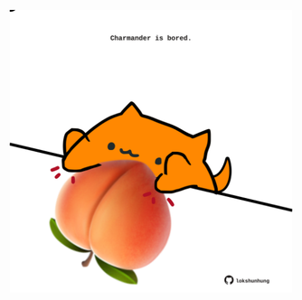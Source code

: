 <!-- built at 28/12/2023, 10:00:50 UTC -->
<p align="center">
  <img width="500" height="500" src="./ReadmeImage.svg">
</p>
